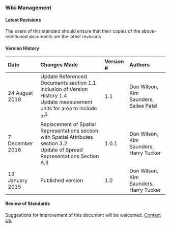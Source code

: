 ### Wiki Management

#### Latest Revisions

The users of this standard should ensure that their copies of the above-mentioned documents are the latest revisions.  

#### Version History

Date | Changes Made | Version # | Authors
:--- | :----------- | :-------- | :------
24 August 2018 | Update Referenced Documents section 1.1 <br> Inclusion of Version History 1.4 <br> Update measurement units for area to include m<sup>2</sup> | 1.1 | Don Wilson, Kim Saunders, Sailee Patel
7 December 2016 | Replacement of Spatial Representations section with Spatial Attributes section 3.2 <br> Update of Spread Representations Section A.3 | 1.0.1 | Don Wilson, Kim Saunders, Harry Tucker
13 January 2015 | Published version | 1.0 | Don Wilson, Kim Saunders, Harry Tucker

#### Review of Standards
Suggestions for improvement of this document will be welcomed. [Contact Us.](https://github.com/Datalinker-Org/Datalinker-Org.io/blob/master/contact.md)
